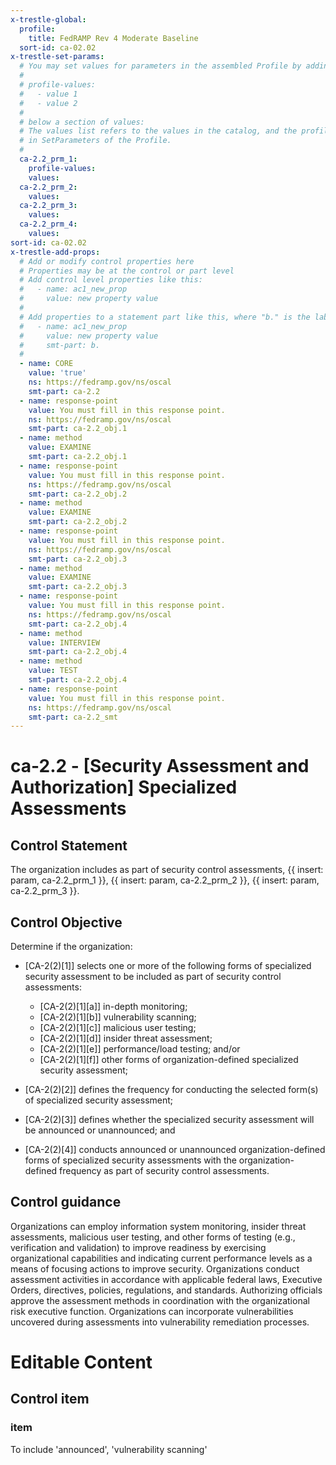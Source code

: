 ```yaml
---
x-trestle-global:
  profile:
    title: FedRAMP Rev 4 Moderate Baseline
  sort-id: ca-02.02
x-trestle-set-params:
  # You may set values for parameters in the assembled Profile by adding
  #
  # profile-values:
  #   - value 1
  #   - value 2
  #
  # below a section of values:
  # The values list refers to the values in the catalog, and the profile-values represent values
  # in SetParameters of the Profile.
  #
  ca-2.2_prm_1:
    profile-values:
    values:
  ca-2.2_prm_2:
    values:
  ca-2.2_prm_3:
    values:
  ca-2.2_prm_4:
    values:
sort-id: ca-02.02
x-trestle-add-props:
  # Add or modify control properties here
  # Properties may be at the control or part level
  # Add control level properties like this:
  #   - name: ac1_new_prop
  #     value: new property value
  #
  # Add properties to a statement part like this, where "b." is the label of the target statement part
  #   - name: ac1_new_prop
  #     value: new property value
  #     smt-part: b.
  #
  - name: CORE
    value: 'true'
    ns: https://fedramp.gov/ns/oscal
    smt-part: ca-2.2
  - name: response-point
    value: You must fill in this response point.
    ns: https://fedramp.gov/ns/oscal
    smt-part: ca-2.2_obj.1
  - name: method
    value: EXAMINE
    smt-part: ca-2.2_obj.1
  - name: response-point
    value: You must fill in this response point.
    ns: https://fedramp.gov/ns/oscal
    smt-part: ca-2.2_obj.2
  - name: method
    value: EXAMINE
    smt-part: ca-2.2_obj.2
  - name: response-point
    value: You must fill in this response point.
    ns: https://fedramp.gov/ns/oscal
    smt-part: ca-2.2_obj.3
  - name: method
    value: EXAMINE
    smt-part: ca-2.2_obj.3
  - name: response-point
    value: You must fill in this response point.
    ns: https://fedramp.gov/ns/oscal
    smt-part: ca-2.2_obj.4
  - name: method
    value: INTERVIEW
    smt-part: ca-2.2_obj.4
  - name: method
    value: TEST
    smt-part: ca-2.2_obj.4
  - name: response-point
    value: You must fill in this response point.
    ns: https://fedramp.gov/ns/oscal
    smt-part: ca-2.2_smt
---
```


# ca-2.2 - \[Security Assessment and Authorization\] Specialized Assessments

## Control Statement

The organization includes as part of security control assessments, {{ insert: param, ca-2.2_prm_1 }}, {{ insert: param, ca-2.2_prm_2 }}, {{ insert: param, ca-2.2_prm_3 }}.

## Control Objective

Determine if the organization:

- \[CA-2(2)[1]\] selects one or more of the following forms of specialized security assessment to be included as part of security control assessments:

  - \[CA-2(2)[1][a]\] in-depth monitoring;
  - \[CA-2(2)[1][b]\] vulnerability scanning;
  - \[CA-2(2)[1][c]\] malicious user testing;
  - \[CA-2(2)[1][d]\] insider threat assessment;
  - \[CA-2(2)[1][e]\] performance/load testing; and/or
  - \[CA-2(2)[1][f]\] other forms of organization-defined specialized security assessment;

- \[CA-2(2)[2]\] defines the frequency for conducting the selected form(s) of specialized security assessment;

- \[CA-2(2)[3]\] defines whether the specialized security assessment will be announced or unannounced; and

- \[CA-2(2)[4]\] conducts announced or unannounced organization-defined forms of specialized security assessments with the organization-defined frequency as part of security control assessments.

## Control guidance

Organizations can employ information system monitoring, insider threat assessments, malicious user testing, and other forms of testing (e.g., verification and validation) to improve readiness by exercising organizational capabilities and indicating current performance levels as a means of focusing actions to improve security. Organizations conduct assessment activities in accordance with applicable federal laws, Executive Orders, directives, policies, regulations, and standards. Authorizing officials approve the assessment methods in coordination with the organizational risk executive function. Organizations can incorporate vulnerabilities uncovered during assessments into vulnerability remediation processes.

# Editable Content

<!-- Make additions and edits below -->
<!-- The above represents the contents of the control as received by the profile, prior to additions. -->
<!-- If the profile makes additions to the control, they will appear below. -->
<!-- The above markdown may not be edited but you may edit the content below, and/or introduce new additions to be made by the profile. -->
<!-- If there is a yaml header at the top, parameter values may be edited. Use --set-parameters to incorporate the changes during assembly. -->
<!-- The content here will then replace what is in the profile for this control, after running profile-assemble. -->
<!-- The added parts in the profile for this control are below.  You may edit them and/or add new ones. -->
<!-- Each addition must have a heading either of the form ## Control my_addition_name -->
<!-- or ## Part a. (where the a. refers to one of the control statement labels.) -->
<!-- "## Control" parts are new parts added after the statement part. -->
<!-- "## Part" parts are new parts added into the top-level statement part with that label. -->
<!-- Subparts may be added with nested hash levels of the form ### My Subpart Name -->
<!-- underneath the parent ## Control or ## Part being added -->
<!-- See https://ibm.github.io/compliance-trestle/tutorials/ssp_profile_catalog_authoring/ssp_profile_catalog_authoring for guidance. -->

## Control item

### item

To include 'announced', 'vulnerability scanning'
